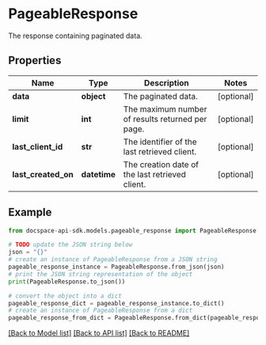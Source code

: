 # PageableResponse
The response containing paginated data.

## Properties

Name | Type | Description | Notes
------------ | ------------- | ------------- | -------------
**data** | **object** | The paginated data. | [optional] 
**limit** | **int** | The maximum number of results returned per page. | [optional] 
**last_client_id** | **str** | The identifier of the last retrieved client. | [optional] 
**last_created_on** | **datetime** | The creation date of the last retrieved client. | [optional] 

## Example

```python
from docspace-api-sdk.models.pageable_response import PageableResponse

# TODO update the JSON string below
json = "{}"
# create an instance of PageableResponse from a JSON string
pageable_response_instance = PageableResponse.from_json(json)
# print the JSON string representation of the object
print(PageableResponse.to_json())

# convert the object into a dict
pageable_response_dict = pageable_response_instance.to_dict()
# create an instance of PageableResponse from a dict
pageable_response_from_dict = PageableResponse.from_dict(pageable_response_dict)
```
[[Back to Model list]](../README.md#documentation-for-models) [[Back to API list]](../README.md#documentation-for-api-endpoints) [[Back to README]](../README.md)


